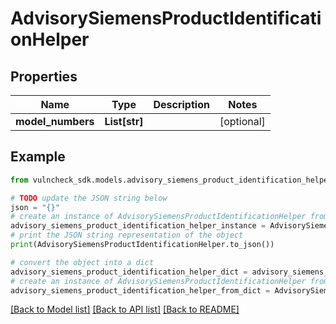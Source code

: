 # AdvisorySiemensProductIdentificationHelper


## Properties

Name | Type | Description | Notes
------------ | ------------- | ------------- | -------------
**model_numbers** | **List[str]** |  | [optional] 

## Example

```python
from vulncheck_sdk.models.advisory_siemens_product_identification_helper import AdvisorySiemensProductIdentificationHelper

# TODO update the JSON string below
json = "{}"
# create an instance of AdvisorySiemensProductIdentificationHelper from a JSON string
advisory_siemens_product_identification_helper_instance = AdvisorySiemensProductIdentificationHelper.from_json(json)
# print the JSON string representation of the object
print(AdvisorySiemensProductIdentificationHelper.to_json())

# convert the object into a dict
advisory_siemens_product_identification_helper_dict = advisory_siemens_product_identification_helper_instance.to_dict()
# create an instance of AdvisorySiemensProductIdentificationHelper from a dict
advisory_siemens_product_identification_helper_from_dict = AdvisorySiemensProductIdentificationHelper.from_dict(advisory_siemens_product_identification_helper_dict)
```
[[Back to Model list]](../README.md#documentation-for-models) [[Back to API list]](../README.md#documentation-for-api-endpoints) [[Back to README]](../README.md)



